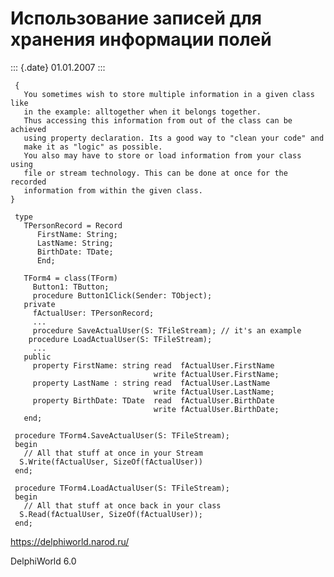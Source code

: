Использование записей для хранения информации полей
===================================================

::: {.date}
01.01.2007
:::

     { 
       You sometimes wish to store multiple information in a given class like 
       in the example: alltogether when it belongs together. 
       Thus accessing this information from out of the class can be achieved 
       using property declaration. Its a good way to "clean your code" and 
       make it as "logic" as possible. 
       You also may have to store or load information from your class using 
       file or stream technology. This can be done at once for the recorded 
       information from within the given class. 
    }
     
     type
       TPersonRecord = Record
          FirstName: String;
          LastName: String;
          BirthDate: TDate;
          End;
     
       TForm4 = class(TForm)
         Button1: TButton;
         procedure Button1Click(Sender: TObject);
       private
         fActualUser: TPersonRecord;
         ...
         procedure SaveActualUser(S: TFileStream); // it's an example 
        procedure LoadActualUser(S: TFileStream);
         ...
       public
         property FirstName: string read  fActualUser.FirstName
                                    write fActualUser.FirstName;
         property LastName : string read  fActualUser.LastName
                                    write fActualUser.LastName;
         property BirthDate: TDate  read  fActualUser.BirthDate
                                    write fActualUser.BirthDate;
       end;
     
     procedure TForm4.SaveActualUser(S: TFileStream);
     begin
       // All that stuff at once in your Stream 
      S.Write(fActualUser, SizeOf(fActualUser))
     end;
     
     procedure TForm4.LoadActualUser(S: TFileStream);
     begin
       // All that stuff at once back in your class 
      S.Read(fActualUser, SizeOf(fActualUser));
     end;

<https://delphiworld.narod.ru/>

DelphiWorld 6.0

 
